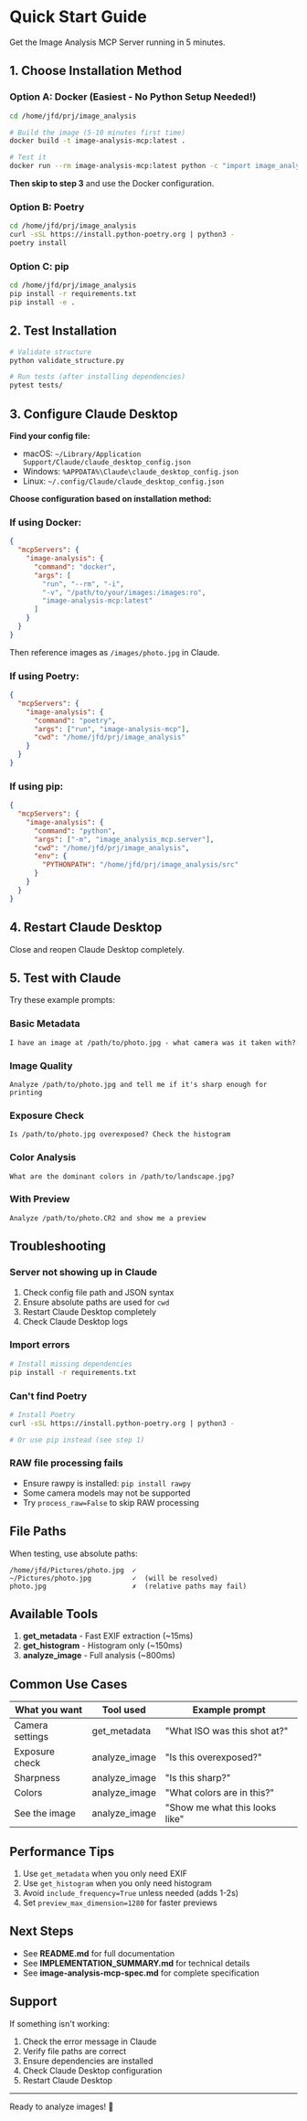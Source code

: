 # Quick Start Guide

Get the Image Analysis MCP Server running in 5 minutes.

## 1. Choose Installation Method

### Option A: Docker (Easiest - No Python Setup Needed!)

```bash
cd /home/jfd/prj/image_analysis

# Build the image (5-10 minutes first time)
docker build -t image-analysis-mcp:latest .

# Test it
docker run --rm image-analysis-mcp:latest python -c "import image_analysis_mcp; print('✓ OK')"
```

**Then skip to step 3** and use the Docker configuration.

### Option B: Poetry

```bash
cd /home/jfd/prj/image_analysis
curl -sSL https://install.python-poetry.org | python3 -
poetry install
```

### Option C: pip

```bash
cd /home/jfd/prj/image_analysis
pip install -r requirements.txt
pip install -e .
```

## 2. Test Installation

```bash
# Validate structure
python validate_structure.py

# Run tests (after installing dependencies)
pytest tests/
```

## 3. Configure Claude Desktop

**Find your config file:**
- macOS: `~/Library/Application Support/Claude/claude_desktop_config.json`
- Windows: `%APPDATA%\Claude\claude_desktop_config.json`
- Linux: `~/.config/Claude/claude_desktop_config.json`

**Choose configuration based on installation method:**

### If using Docker:
```json
{
  "mcpServers": {
    "image-analysis": {
      "command": "docker",
      "args": [
        "run", "--rm", "-i",
        "-v", "/path/to/your/images:/images:ro",
        "image-analysis-mcp:latest"
      ]
    }
  }
}
```
Then reference images as `/images/photo.jpg` in Claude.

### If using Poetry:
```json
{
  "mcpServers": {
    "image-analysis": {
      "command": "poetry",
      "args": ["run", "image-analysis-mcp"],
      "cwd": "/home/jfd/prj/image_analysis"
    }
  }
}
```

### If using pip:
```json
{
  "mcpServers": {
    "image-analysis": {
      "command": "python",
      "args": ["-m", "image_analysis_mcp.server"],
      "cwd": "/home/jfd/prj/image_analysis",
      "env": {
        "PYTHONPATH": "/home/jfd/prj/image_analysis/src"
      }
    }
  }
}
```

## 4. Restart Claude Desktop

Close and reopen Claude Desktop completely.

## 5. Test with Claude

Try these example prompts:

### Basic Metadata
```
I have an image at /path/to/photo.jpg - what camera was it taken with?
```

### Image Quality
```
Analyze /path/to/photo.jpg and tell me if it's sharp enough for printing
```

### Exposure Check
```
Is /path/to/photo.jpg overexposed? Check the histogram
```

### Color Analysis
```
What are the dominant colors in /path/to/landscape.jpg?
```

### With Preview
```
Analyze /path/to/photo.CR2 and show me a preview
```

## Troubleshooting

### Server not showing up in Claude
1. Check config file path and JSON syntax
2. Ensure absolute paths are used for `cwd`
3. Restart Claude Desktop completely
4. Check Claude Desktop logs

### Import errors
```bash
# Install missing dependencies
pip install -r requirements.txt
```

### Can't find Poetry
```bash
# Install Poetry
curl -sSL https://install.python-poetry.org | python3 -

# Or use pip instead (see step 1)
```

### RAW file processing fails
- Ensure rawpy is installed: `pip install rawpy`
- Some camera models may not be supported
- Try `process_raw=False` to skip RAW processing

## File Paths

When testing, use absolute paths:
```
/home/jfd/Pictures/photo.jpg  ✓
~/Pictures/photo.jpg          ✓  (will be resolved)
photo.jpg                     ✗  (relative paths may fail)
```

## Available Tools

1. **get_metadata** - Fast EXIF extraction (~15ms)
2. **get_histogram** - Histogram only (~150ms)
3. **analyze_image** - Full analysis (~800ms)

## Common Use Cases

| What you want | Tool used | Example prompt |
|---------------|-----------|----------------|
| Camera settings | get_metadata | "What ISO was this shot at?" |
| Exposure check | analyze_image | "Is this overexposed?" |
| Sharpness | analyze_image | "Is this sharp?" |
| Colors | analyze_image | "What colors are in this?" |
| See the image | analyze_image | "Show me what this looks like" |

## Performance Tips

1. Use `get_metadata` when you only need EXIF
2. Use `get_histogram` when you only need histogram
3. Avoid `include_frequency=True` unless needed (adds 1-2s)
4. Set `preview_max_dimension=1280` for faster previews

## Next Steps

- See **README.md** for full documentation
- See **IMPLEMENTATION_SUMMARY.md** for technical details
- See **image-analysis-mcp-spec.md** for complete specification

## Support

If something isn't working:
1. Check the error message in Claude
2. Verify file paths are correct
3. Ensure dependencies are installed
4. Check Claude Desktop configuration
5. Restart Claude Desktop

---

Ready to analyze images! 📸
